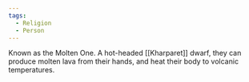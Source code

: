 ```yaml
---
tags:
  - Religion
  - Person
---
```

Known as the Molten One. A hot-headed [[Kharparet]] dwarf, they can produce molten lava from their hands, and heat their body to volcanic temperatures.